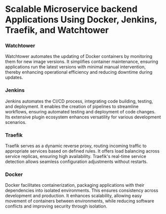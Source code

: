 # Scalable Microservice backend Applications Using Docker, Jenkins, Traefik, and Watchtower 

### Watchtower
Watchtower automates the updating of Docker containers by monitoring them for new image versions. It simplifies container maintenance, ensuring applications run the latest versions with minimal manual intervention, thereby enhancing operational efficiency and reducing downtime during updates.

### Jenkins
Jenkins automates the CI/CD process, integrating code building, testing, and deployment. It enables the creation of pipelines to streamline workflows, ensuring automated testing and deployment of code changes. Its extensive plugin ecosystem enhances versatility for various development scenarios.

### Traefik
Traefik serves as a dynamic reverse proxy, routing incoming traffic to appropriate services based on defined rules. It offers load balancing across service replicas, ensuring high availability. Traefik's real-time service detection allows seamless configuration adjustments without restarts.

### Docker
Docker facilitates containerization, packaging applications with their dependencies into isolated environments. This ensures consistency across development and production. It enhances scalability, allowing easy movement of containers between environments, while reducing software conflicts and improving security through isolation.
